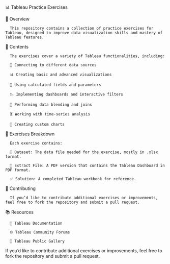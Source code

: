 📊 Tableau Practice Exercises

📌 Overview

      This repository contains a collection of practice exercises for Tableau, designed to improve data visualization skills and mastery of Tableau features.

📂 Contents

      The exercises cover a variety of Tableau functionalities, including:

      🔗 Connecting to different data sources

      📊 Creating basic and advanced visualizations

      🧮 Using calculated fields and parameters

      📉 Implementing dashboards and interactive filters

      🔄 Performing data blending and joins

      ⏳ Working with time-series analysis

      🎨 Creating custom charts

📖 Exercises Breakdown

      Each exercise contains:

      📁 Dataset: The data file needed for the exercise, mostly in .xlsx format.

      📜 Extract File: A PDF version that contains the Tableau Dashboard in PDF format.

      ✅ Solution: A completed Tableau workbook for reference.

🤝 Contributing

      If you’d like to contribute additional exercises or improvements, feel free to fork the repository and submit a pull request.

📚 Resources

      📘 Tableau Documentation

      🌐 Tableau Community Forums

      🎨 Tableau Public Gallery


If you’d like to contribute additional exercises or improvements, feel free to fork the repository and submit a pull request.


